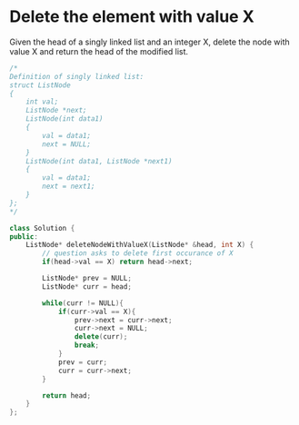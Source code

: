 # Delete the element with value X

Given the head of a singly linked list and an integer X, delete the node with value X and return the head of the modified list.

```cpp
/*
Definition of singly linked list:
struct ListNode
{
    int val;
    ListNode *next;
    ListNode(int data1)
    {
        val = data1;
        next = NULL;
    }
    ListNode(int data1, ListNode *next1)
    {
        val = data1;
        next = next1;
    }
};
*/

class Solution {
public:
    ListNode* deleteNodeWithValueX(ListNode* &head, int X) {
        // question asks to delete first occurance of X
        if(head->val == X) return head->next;

        ListNode* prev = NULL;
        ListNode* curr = head;

        while(curr != NULL){
            if(curr->val == X){
                prev->next = curr->next;
                curr->next = NULL;
                delete(curr);
                break;
            }
            prev = curr;
            curr = curr->next;
        }

        return head;
    }
};
```
